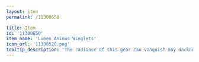 ```yaml
---
layout: item
permalink: /11300650

title: Item
id: '11300650'
item_name: 'Lumen Animus Winglets'
icon_url: '11300520.png'
tooltip_description: 'The radiance of this gear can vanquish any darkness. Legend says it was left behind by beings of pure light.'
---
```


